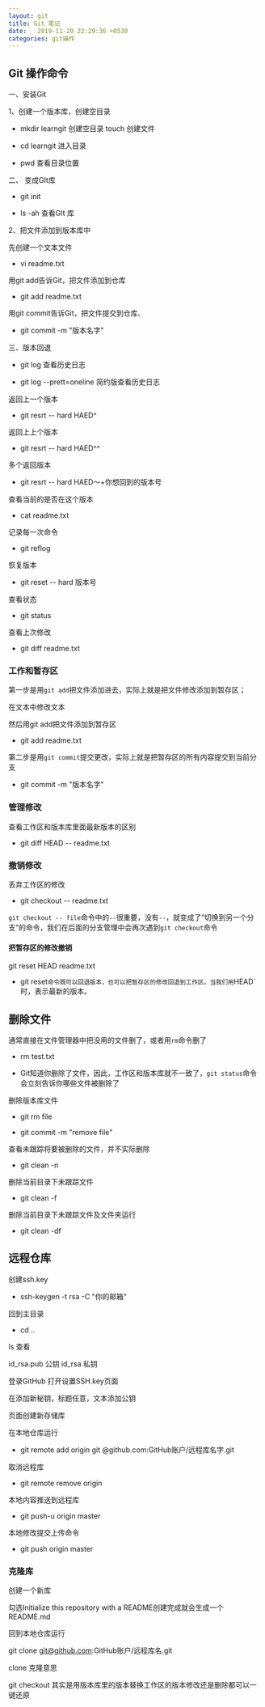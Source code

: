 ```yaml
---
layout: git
title: Git 笔记
date:   2019-11-20 22:29:36 +0530
categories: git操作
---
```


## Git 操作命令

一、安装Git

1、创建一个版本库，创建空目录

* mkdir learngit  			创建空目录  touch 创建文件

* cd  learngit                     进入目录

* pwd 								 查看目录位置

二、 变成GIt库

* git init

* ls -ah 查看GIt	库

2、把文件添加到版本库中

先创建一个文本文件

* vi readme.txt

 用git add告诉Git，把文件添加到仓库

* git add readme.txt

用git commit告诉Git，把文件提交到仓库、

* git commit -m "版本名字"

三、版本回退

* git log 查看历史日志

* git log --prett=oneline 简约版查看历史日志

返回上一个版本

* git resrt -- hard HAED^

返回上上个版本

* git resrt -- hard HAED^^

多个返回版本

* git resrt -- hard HAED～+你想回到的版本号

查看当前的是否在这个版本

* cat readme.txt

记录每一次命令

* git reflog

恢复版本

* git reset -- hard 版本号

查看状态

* git status

查看上次修改

* git diff readme.txt

### 工作和暂存区

第一步是用`git add`把文件添加进去，实际上就是把文件修改添加到暂存区；

在文本中修改文本

然后用git add把文件添加到暂存区

* git add readme.txt

第二步是用`git commit`提交更改，实际上就是把暂存区的所有内容提交到当前分支

* git commit -m "版本名字"

### 管理修改

查看工作区和版本库里面最新版本的区别

* git diff HEAD -- readme.txt

### 撤销修改

丢弃工作区的修改

* git checkout -- readme.txt

`git checkout -- file`命令中的`--`很重要，没有`--`，就变成了“切换到另一个分支”的命令，我们在后面的分支管理中会再次遇到`git checkout`命令

#### 把暂存区的修改撤销

git reset HEAD readme.txt

* git reset`命令既可以回退版本，也可以把暂存区的修改回退到工作区。当我们用`HEAD`时，表示最新的版本。

## 删除文件

通常直接在文件管理器中把没用的文件删了，或者用`rm`命令删了

* rm test.txt

* Git知道你删除了文件，因此，工作区和版本库就不一致了，`git status`命令会立刻告诉你哪些文件被删除了

删除版本库文件

* git rm file

* git commit -m "remove file"

查看未跟踪将要被删除的文件，并不实际删除

* git clean -n

删除当前目录下未跟踪文件

* git clean -f

删除当前目录下未跟踪文件及文件夹运行

* git clean -df

## 远程仓库

创建ssh.key

* ssh-keygen -t rsa -C "你的邮箱"

回到主目录

* cd ..

ls 查看

id_rsa.pub 公钥 id_rsa 私钥

登录GitHub 打开设置SSH.key页面

在添加新秘钥，标题任意，文本添加公钥

页面创建新存储库

在本地仓库运行

* git remote add origin  git @github.com:GitHub账户/远程库名字.git

取消远程库

* git remote remove origin

本地内容推送到远程库

* git push-u origin master

本地修改提交上传命令

* git push origin master

### 克隆库

创建一个新库

勾选Initialize this repository with a README创建完成就会生成一个README.md

回到本地仓库运行

git clone git@github.com:GitHub账户/远程库名.git

clone 克隆意思

git checkout 其实是用版本库里的版本替换工作区的版本修改还是删除都可以一键还原